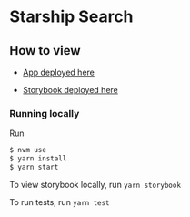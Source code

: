 # Starship Search

## How to view

* [App deployed here](https://calm-maamoul-191c7e.netlify.app/)

* [Storybook deployed here](https://melodious-salmiakki-cf76f4.netlify.app/?path=/story/starship-card--card)


### Running locally

Run

```bash
$ nvm use
$ yarn install
$ yarn start
```

To view storybook locally, run `yarn storybook`

To run tests, run `yarn test`
